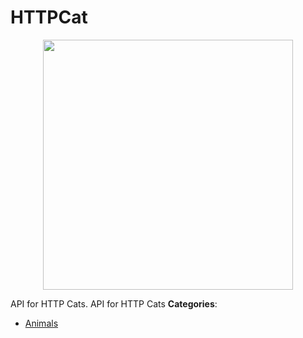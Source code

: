# HTTPCat

<p align="center">
    <img width="400" src="https://raw.githubusercontent.com/awesome-apis/awesome-apis/apis/httpcat/logo_256x256.png" />
</p>


API for HTTP Cats.  API for HTTP Cats
**Categories**:

- [Animals](https://github/awesome-apis/awesome-apis#animals)



